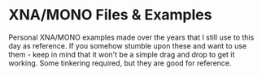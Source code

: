 # XNA/MONO Files & Examples
Personal XNA/MONO examples made over the years that I still use to this day as reference. If you somehow stumble upon these and want to use them - keep in mind that it won't be a simple drag and drop to get it working.
Some tinkering required, but they are good for reference.
